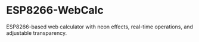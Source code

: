 # ESP8266-WebCalc
ESP8266-based web calculator with neon effects, real-time operations, and adjustable transparency.

